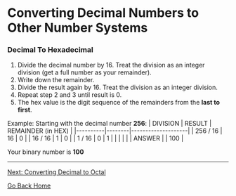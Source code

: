 # Converting Decimal Numbers to Other Number Systems

### Decimal To Hexadecimal
1. Divide the decimal number by 16. Treat the division as an integer division (get a full number as your remainder).
2. Write down the remainder.
3. Divide the result again by 16. Treat the division as an integer division.  
4. Repeat step 2 and 3 until result is 0.
5. The hex value is the digit sequence of the remainders from the **last to first**.

Example: Starting with the decimal number **256**:
| DIVISION | RESULT | REMAINDER (in HEX) |
|----------|--------|--------------------|
| 256 / 16 | 16     | 0                  |
| 16 / 16  | 1      | 0                  |
| 1 / 16   | 0      | 1                  |
|          |        |                    |
| ANSWER   |        | 100                |
 
Your binary number is **100**

---

[Next: Converting Decimal to Octal](https://github.com/hannahandboba/FinalTutorial/blob/main/Decimal%20to%20Octal.md)

[Go Back Home](https://github.com/hannahandboba/FinalTutorial)

